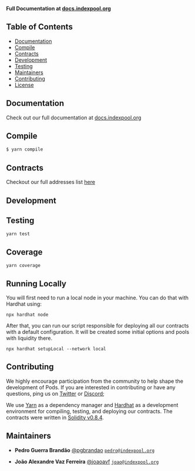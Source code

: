 **Full Documentation at [docs.indexpool.org](https://docs.indexpool.org)**

## Table of Contents

 - [Documentation](#documentation)
 - [Compile](#compile)
 - [Contracts](#contracts)
 - [Development](#development)
 - [Testing](#testing)
 - [Maintainers](#maintainers)
 - [Contributing](#contributing)
 - [License](#license)

## Documentation

Check out our full documentation at [docs.indexpool.org](https://docs.indexpool.org)

## Compile

```bash
$ yarn compile
```

## Contracts

Checkout our full addresses list [here](https://indexpool.org)


## Development



## Testing

```
yarn test
```

## Coverage

```
yarn coverage
```

## Running Locally

You will first need to run a local node in your machine. You can do that with Hardhat using:

```
npx hardhat node
```

After that, you can run our script responsible for deploying all our contracts with a default configuration. It will be created some initial options and pools with liquidity there.

```
npx hardhat setupLocal --network local
```

## Contributing

We highly encourage participation from the community to help shape the development of Pods. If you are interested in
contributing or have any questions, ping us on [Twitter](https://twitter.com/indexpool) or [Discord](https://discord.com);

We use [Yarn](https://yarnpkg.com/) as a dependency manager and [Hardhat](https://hardhat.org/)
as a development environment for compiling, testing, and deploying our contracts. The contracts were written in [Solidity v0.8.4](https://github.com/ethereum/solidity).

## Maintainers

 - **Pedro Guerra Brandão**
 [@pgbrandao](https://github.com/pgbrandao)
 [`pedro@indexpool.org`](mailto:pedro@indexpool.org)

 - **João Alexandre Vaz Ferreira**
 [@joaoavf](https://github.com/joaoavf)
 [`joao@indexpool.org`](mailto:joao@indexpool.org)
